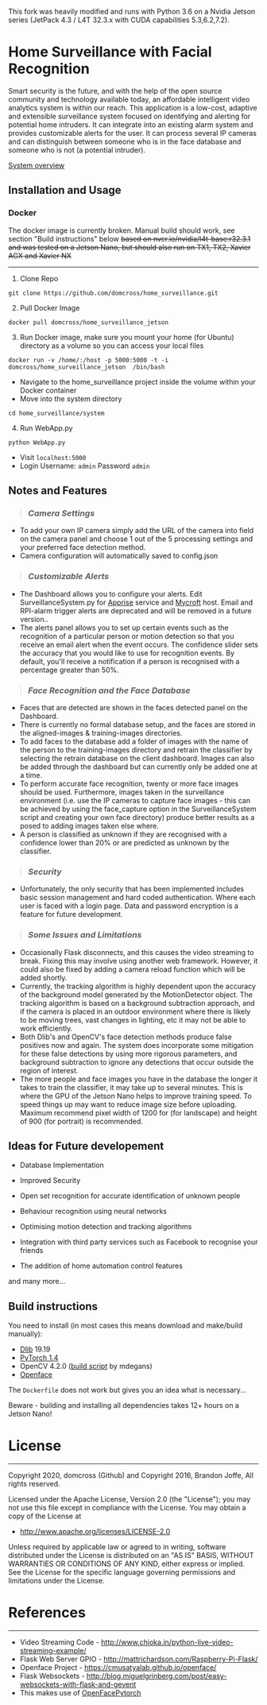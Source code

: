 This fork was heavily modified and runs with Python 3.6 on a Nvidia Jetson series (JetPack 4.3 / L4T 32.3.x with CUDA capabilities 5.3,6.2,7.2).



# Home Surveillance with Facial Recognition 

Smart security is the future, and with the help of the open source community and technology available today, an affordable intelligent video analytics system is within our reach. This application is a low-cost, adaptive and extensible surveillance system focused on identifying and alerting for potential home intruders. It can integrate into an existing alarm system and provides customizable alerts for the user. It can process several IP cameras and can distinguish between someone who is in the face database and someone who is not (a potential intruder).

[System overview](https://github.com/domcross/home_surveillance/blob/master/Overview.md)

## Installation and Usage ##

### Docker ###

The docker image is currently broken. Manual build should work, see section "Build instructions" below <strike>based on nvcr.io/nvidia/l4t-base:r32.3.1 and was tested on a Jetson Nano, but should also run on TX1, TX2, Xavier AGX and Xavier NX</strike>

---
1) Clone Repo

```
git clone https://github.com/domcross/home_surveillance.git
```

2) Pull Docker Image

```
docker pull domcross/home_surveillance_jetson
```

3) Run Docker image, make sure you mount your home (for Ubuntu) directory as a volume so you can access your local files

```
docker run -v /home/:/host -p 5000:5000 -t -i domcross/home_surveillance_jetson  /bin/bash
```

- Navigate to the home_surveillance project inside the volume within your Docker container
- Move into the system directory

```
cd home_surveillance/system
```
4) Run WebApp.py
```
python WebApp.py
```
- Visit ```localhost:5000 ```
- Login Username: ```admin``` Password ```admin```

## Notes and Features ##

>### *Camera Settings*
- To add your own IP camera simply add the URL of the camera into field on the camera panel and choose 1 out of the 5 processing settings and your preferred face detection method. 
- Camera configuration will automatically saved to config.json

>### *Customizable Alerts*
- The Dashboard allows you to configure your alerts. Edit SurveillanceSystem.py for [Apprise](https://github.com/caronc/apprise) service and [Mycroft](https://mycroft.ai) host. Email and RPI-alarm trigger alerts are deprecated and will be removed in a future version..
- The alerts panel allows you to set up certain events such as the recognition of a particular person or motion detection so that you receive an email alert when the event occurs. The confidence slider sets the accuracy that you would like to use for recognition events. By default, you'll receive a notification if a person is recognised with a percentage greater than 50%.

>### *Face Recognition and the Face Database*
- Faces that are detected are shown in the faces detected panel on the Dashboard.
- There is currently no formal database setup, and the faces are stored in the aligned-images & training-images directories.
- To add faces to the database add a folder of images with the name of the person to the training-images directory and retrain the classifier by selecting the retrain database on the client dashboard. Images can also be added through the dashboard but can currently only be added one at a time.
- To perform accurate face recognition, twenty or more face images should be used. Furthermore, images taken in the surveillance environment (i.e. use the IP cameras to capture face images - this can be achieved by using the face_capture option in the SurveillanceSystem script and creating your own face directory) produce better results as a posed to adding images taken else where.
- A person is classified as unknown if they are recognised with a confidence lower than 20% or are predicted as unknown by the classifier.

>### *Security*
- Unfortunately, the only security that has been implemented includes basic session management and hard coded authentication. Where each user is faced with a login page. Data and password encryption is a feature for future development.

>### *Some Issues and Limitations*
- Occasionally Flask disconnects, and this causes the video streaming to break. Fixing this may involve using another web framework. However, it could also be fixed by adding a camera reload function which will be added shortly. 
- Currently, the tracking algorithm is highly dependent upon the accuracy of the background model generated by the MotionDetector object. The tracking algorithm is based on a background subtraction approach, and if the camera is placed in an outdoor environment where there is likely to be moving trees, vast changes in lighting, etc it may not be able to work efficiently.
- Both Dlib's and OpenCV's face detection methods produce false positives now and again. The system does incorporate some mitigation for these false detections by using more rigorous parameters, and background subtraction to ignore any detections that occur outside the region of interest.
- The more people and face images you have in the database the longer it takes to train the classifier, it may take up to several minutes. This is where the GPU of the Jetson Nano helps to improve training speed. To speed things up may want to reduce image size before uploading. Maximum recommend pixel width of 1200 for (for landscape) and height of 900 (for portrait) is recommended.

## Ideas for Future developement ##

- Database Implementation

- Improved Security

- Open set recognition for accurate identification of unknown people

- Behaviour recognition using neural networks

- Optimising motion detection and tracking algorithms

- Integration with third party services such as Facebook to recognise your friends

- The addition of home automation control features 

and many more...

## Build instructions

You need to install (in most cases this means download and make/build manually):
- [Dlib](https://github.com/davisking/dlib) 19.19
- [PyTorch 1.4](https://forums.developer.nvidia.com/t/pytorch-for-jetson-nano-version-1-4-0-now-available/72048)
- OpenCV 4.2.0 ([build script](https://github.com/mdegans/nano_build_opencv) by mdegans)
- [Openface](https://github.com/cmusatyalab/openface/)

The `Dockerfile` does not work but gives you an idea what is necessary...

Beware - building and installing all dependencies takes 12+ hours on a Jetson Nano!

# License
---

Copyright 2020, domcross (Github) and Copyright 2016, Brandon Joffe, All rights reserved.

Licensed under the Apache License, Version 2.0 (the "License"); you may not use this file except in compliance with the License. You may obtain a copy of the License at

- http://www.apache.org/licenses/LICENSE-2.0

Unless required by applicable law or agreed to in writing, software distributed under the License is distributed on an "AS IS" BASIS, WITHOUT WARRANTIES OR CONDITIONS OF ANY KIND, either express or implied. See the License for the specific language governing permissions and limitations under the License.

# References
---

- Video Streaming Code - http://www.chioka.in/python-live-video-streaming-example/
- Flask Web Server GPIO - http://mattrichardson.com/Raspberry-Pi-Flask/
- Openface Project - https://cmusatyalab.github.io/openface/
- Flask Websockets - http://blog.miguelgrinberg.com/post/easy-websockets-with-flask-and-gevent
- This makes use of [OpenFacePytorch](https://github.com/thnkim/OpenFacePytorch)

 


 
